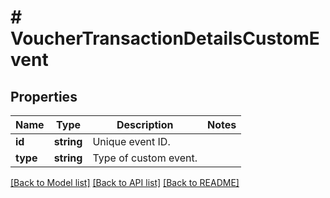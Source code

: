 # # VoucherTransactionDetailsCustomEvent

## Properties

Name | Type | Description | Notes
------------ | ------------- | ------------- | -------------
**id** | **string** | Unique event ID. |
**type** | **string** | Type of custom event. |

[[Back to Model list]](../../README.md#models) [[Back to API list]](../../README.md#endpoints) [[Back to README]](../../README.md)
